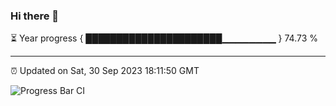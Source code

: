 ### Hi there 👋

⏳ Year progress { ██████████████████████▁▁▁▁▁▁▁▁ } 74.73 %

---

⏰ Updated on Sat, 30 Sep 2023 18:11:50 GMT

![Progress Bar CI](https://github.com/liununu/liununu/workflows/Progress%20Bar%20CI/badge.svg)

